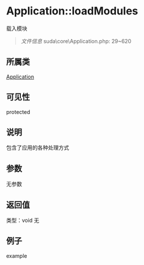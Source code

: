 # Application::loadModules
载入模块
> *文件信息* suda\core\Application.php: 29~620
## 所属类 

[Application](../Application.md)

## 可见性

  protected  
## 说明


包含了应用的各种处理方式

## 参数

无参数

## 返回值
类型：void
无

## 例子

example